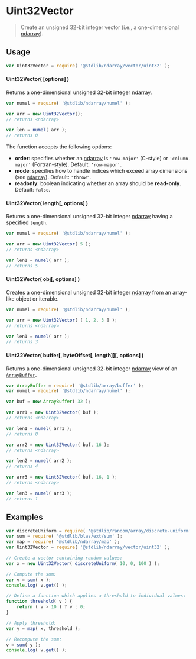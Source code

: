 <!--

@license Apache-2.0

Copyright (c) 2025 The Stdlib Authors.

Licensed under the Apache License, Version 2.0 (the "License");
you may not use this file except in compliance with the License.
You may obtain a copy of the License at

   http://www.apache.org/licenses/LICENSE-2.0

Unless required by applicable law or agreed to in writing, software
distributed under the License is distributed on an "AS IS" BASIS,
WITHOUT WARRANTIES OR CONDITIONS OF ANY KIND, either express or implied.
See the License for the specific language governing permissions and
limitations under the License.

-->

# Uint32Vector

> Create an unsigned 32-bit integer vector (i.e., a one-dimensional [ndarray][@stdlib/ndarray/ctor]).

<!-- Section to include introductory text. Make sure to keep an empty line after the intro `section` element and another before the `/section` close. -->

<section class="intro">

</section>

<!-- /.intro -->

<!-- Package usage documentation. -->

<section class="usage">

## Usage

```javascript
var Uint32Vector = require( '@stdlib/ndarray/vector/uint32' );
```

#### Uint32Vector( \[options] )

Returns a one-dimensional unsigned 32-bit integer [ndarray][@stdlib/ndarray/ctor].

```javascript
var numel = require( '@stdlib/ndarray/numel' );

var arr = new Uint32Vector();
// returns <ndarray>

var len = numel( arr );
// returns 0
```

The function accepts the following options:

-   **order**: specifies whether an [ndarray][@stdlib/ndarray/ctor] is `'row-major'` (C-style) or `'column-major'` (Fortran-style). Default: `'row-major'`.
-   **mode**: specifies how to handle indices which exceed array dimensions (see [`ndarray`][@stdlib/ndarray/ctor]). Default: `'throw'`.
-   **readonly**: boolean indicating whether an array should be **read-only**. Default: `false`.

#### Uint32Vector( length\[, options] )

Returns a one-dimensional unsigned 32-bit integer [ndarray][@stdlib/ndarray/ctor] having a specified `length`.

```javascript
var numel = require( '@stdlib/ndarray/numel' );

var arr = new Uint32Vector( 5 );
// returns <ndarray>

var len1 = numel( arr );
// returns 5
```

#### Uint32Vector( obj\[, options] )

Creates a one-dimensional unsigned 32-bit integer [ndarray][@stdlib/ndarray/ctor] from an array-like object or iterable.

```javascript
var numel = require( '@stdlib/ndarray/numel' );

var arr = new Uint32Vector( [ 1, 2, 3 ] );
// returns <ndarray>

var len1 = numel( arr );
// returns 3
```

#### Uint32Vector( buffer\[, byteOffset\[, length]]\[, options] )

Returns a one-dimensional unsigned 32-bit integer [ndarray][@stdlib/ndarray/ctor] view of an [`ArrayBuffer`][@stdlib/array/buffer].

```javascript
var ArrayBuffer = require( '@stdlib/array/buffer' );
var numel = require( '@stdlib/ndarray/numel' );

var buf = new ArrayBuffer( 32 );

var arr1 = new Uint32Vector( buf );
// returns <ndarray>

var len1 = numel( arr1 );
// returns 8

var arr2 = new Uint32Vector( buf, 16 );
// returns <ndarray>

var len2 = numel( arr2 );
// returns 4

var arr3 = new Uint32Vector( buf, 16, 1 );
// returns <ndarray>

var len3 = numel( arr3 );
// returns 1
```

</section>

<!-- /.usage -->

<!-- Package usage notes. Make sure to keep an empty line after the `section` element and another before the `/section` close. -->

<section class="notes">

</section>

<!-- /.notes -->

<!-- Package usage examples. -->

<section class="examples">

## Examples

<!-- eslint no-undef: "error" -->

```javascript
var discreteUniform = require( '@stdlib/random/array/discrete-uniform' );
var sum = require( '@stdlib/blas/ext/sum' );
var map = require( '@stdlib/ndarray/map' );
var Uint32Vector = require( '@stdlib/ndarray/vector/uint32' );

// Create a vector containing random values:
var x = new Uint32Vector( discreteUniform( 10, 0, 100 ) );

// Compute the sum:
var v = sum( x );
console.log( v.get() );

// Define a function which applies a threshold to individual values:
function threshold( v ) {
    return ( v > 10 ) ? v : 0;
}

// Apply threshold:
var y = map( x, threshold );

// Recompute the sum:
v = sum( y );
console.log( v.get() );
```

</section>

<!-- /.examples -->

<!-- Section to include cited references. If references are included, add a horizontal rule *before* the section. Make sure to keep an empty line after the `section` element and another before the `/section` close. -->

<section class="references">

</section>

<!-- /.references -->

<!-- Section for related `stdlib` packages. Do not manually edit this section, as it is automatically populated. -->

<section class="related">

</section>

<!-- /.related -->

<!-- Section for all links. Make sure to keep an empty line after the `section` element and another before the `/section` close. -->

<section class="links">

[@stdlib/array/buffer]: https://github.com/stdlib-js/stdlib/tree/develop/lib/node_modules/%40stdlib/array/buffer

[@stdlib/ndarray/ctor]: https://github.com/stdlib-js/stdlib/tree/develop/lib/node_modules/%40stdlib/ndarray/ctor

</section>

<!-- /.links -->
